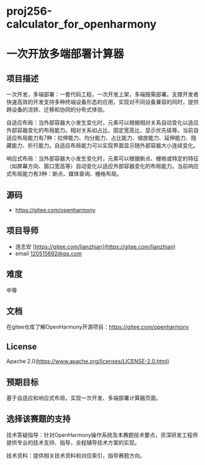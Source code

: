 # proj256-calculator_for_openharmony

# 一次开放多端部署计算器

## 项目描述

一次开发，多端部署：一套代码工程，一次开发上架，多端按需部署。支撑开发者快速高效的开发支持多种终端设备形态的应用，实现对不同设备兼容的同时，提供跨设备的流转、迁移和协同的分布式体验。

自适应布局：当外部容器大小发生变化时，元素可以根据相对关系自动变化以适应外部容器变化的布局能力。相对关系如占比、固定宽高比、显示优先级等。当前自适应布局能力有7种：拉伸能力、均分能力、占比能力、缩放能力、延伸能力、隐藏能力、折行能力。自适应布局能力可以实现界面显示随外部容器大小连续变化。

响应式布局：当外部容器大小发生变化时，元素可以根据断点、栅格或特定的特征（如屏幕方向、窗口宽高等）自动变化以适应外部容器变化的布局能力。当前响应式布局能力有3种：断点、媒体查询、栅格布局。

## 源码

- https://gitee.com/openharmony

## 项目导师

- 连志安 [https://gitee.com/lianzhian](https://gitee.com/lianzhian) 
- email [120515692@qq.com](mailto:120515692@qq.com)

## 难度

中等

## 文档

在gitee仓库了解OpenHarmony开源项目：https://gitee.com/openharmony

## License

Apache 2.0(https://www.apache.org/licenses/LICENSE-2.0.html)

## 预期目标

基于自适应和响应式布局，实现一次开发、多端部署计算器页面。

## **选择该赛题的支持**

技术答疑指导：针对OpenHarmony操作系统及本赛题技术要点，资深研发工程师提供专业的技术支持、指导，全程辅导技术方案的实现。

技术资料：提供相关技术资料和对应索引，指导赛题方向。

